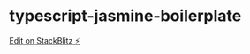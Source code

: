 # typescript-jasmine-boilerplate

[Edit on StackBlitz ⚡️](https://stackblitz.com/edit/typescript-jasmine-boilerplate-5d8v8j)